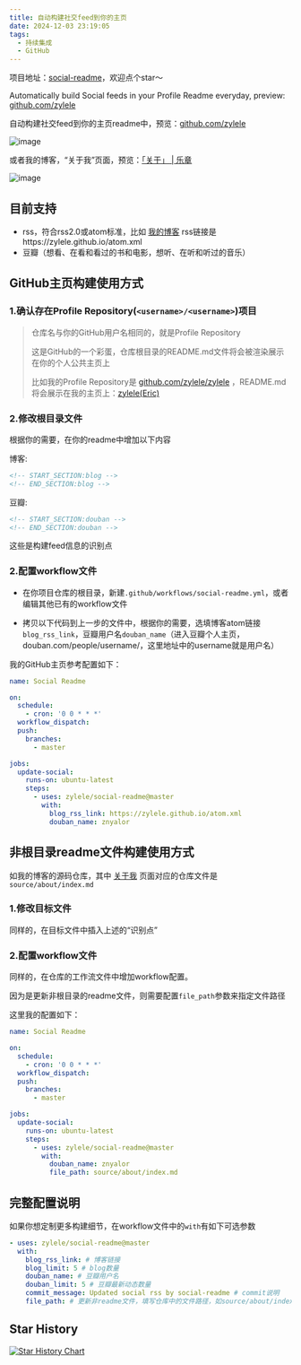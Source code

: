 ```yaml
---
title: 自动构建社交feed到你的主页
date: 2024-12-03 23:19:05
tags: 
  - 持续集成
  - GitHub
---
```


项目地址：[social-readme](https://github.com/zylele/social-readme)，欢迎点个star～

Automatically build Social feeds in your Profile Readme everyday, preview: <a href="https://github.com/zylele" target="_blank">github.com/zylele</a>

自动构建社交feed到你的主页readme中，预览：<a href="https://github.com/zylele" target="_blank">github.com/zylele</a>

<!-- more -->

![image](https://user-images.githubusercontent.com/12383106/233308515-09e00a2a-9277-44a7-ba7b-1e975c50a326.png)

或者我的博客，“关于我”页面，预览：<a href="https://zylele.github.io/about/" target="_blank">「关于」 | 乐章</a>

![image](https://user-images.githubusercontent.com/12383106/233309981-20be571c-92d6-4ff5-b9b1-a7df9049a3ad.png)

## 目前支持

- rss，符合rss2.0或atom标准，比如 [我的博客](https://zylele.github.io/) rss链接是https://zylele.github.io/atom.xml
- 豆瓣（想看、在看和看过的书和电影，想听、在听和听过的音乐）

## GitHub主页构建使用方式

### 1.确认存在Profile Repository(`<username>/<username>`)项目

> 仓库名与你的GitHub用户名相同的，就是Profile Repository
> 
> 这是GitHub的一个彩蛋，仓库根目录的README.md文件将会被渲染展示在你的个人公共主页上
> 
> 比如我的Profile Repository是 [github.com/zylele/zylele](https://github.com/zylele/zylele) ，README.md将会展示在我的主页上：[zylele(Eric)](https://github.com/zylele)

### 2.修改根目录文件

根据你的需要，在你的readme中增加以下内容

博客:
```html
<!-- START_SECTION:blog -->
<!-- END_SECTION:blog -->
```

豆瓣:
```html
<!-- START_SECTION:douban -->
<!-- END_SECTION:douban -->
```

这些是构建feed信息的识别点

### 2.配置workflow文件

- 在你项目仓库的根目录，新建`.github/workflows/social-readme.yml`，或者编辑其他已有的workflow文件

- 拷贝以下代码到上一步的文件中，根据你的需要，选填博客atom链接`blog_rss_link`，豆瓣用户名`douban_name`（进入豆瓣个人主页，douban.com/people/username/，这里地址中的username就是用户名）

我的GitHub主页参考配置如下：

```yml
name: Social Readme

on:
  schedule:
    - cron: '0 0 * * *'
  workflow_dispatch:
  push:
    branches:
      - master

jobs:
  update-social:
    runs-on: ubuntu-latest
    steps:
      - uses: zylele/social-readme@master
        with:
          blog_rss_link: https://zylele.github.io/atom.xml
          douban_name: znyalor
```

## 非根目录readme文件构建使用方式

如我的博客的源码仓库，其中 [关于我](https://zylele.github.io/about/) 页面对应的仓库文件是`source/about/index.md`

### 1.修改目标文件

同样的，在目标文件中插入上述的“识别点”

### 2.配置workflow文件

同样的，在仓库的工作流文件中增加workflow配置。

因为是更新非根目录的readme文件，则需要配置`file_path`参数来指定文件路径

这里我的配置如下：

```yml
name: Social Readme

on:
  schedule:
    - cron: '0 0 * * *'
  workflow_dispatch:
  push:
    branches:
      - master

jobs:
  update-social:
    runs-on: ubuntu-latest
    steps:
      - uses: zylele/social-readme@master
        with:
          douban_name: znyalor
          file_path: source/about/index.md
```

## 完整配置说明

如果你想定制更多构建细节，在workflow文件中的`with`有如下可选参数

```yml
- uses: zylele/social-readme@master
  with:
    blog_rss_link: # 博客链接
    blog_limit: 5 # blog数量
    douban_name: # 豆瓣用户名
    douban_limit: 5 # 豆瓣最新动态数量
    commit_message: Updated social rss by social-readme # commit说明
    file_path: # 更新非readme文件，填写仓库中的文件路径，如source/about/index.md
```

## Star History

[![Star History Chart](https://api.star-history.com/svg?repos=zylele/social-readme&type=Date)](https://star-history.com/#zylele/social-readme&Date)
